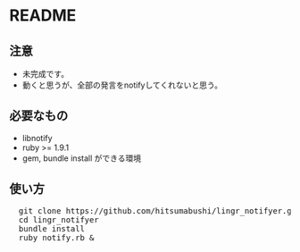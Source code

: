 # README

## 注意
* 未完成です。
* 動くと思うが、全部の発言をnotifyしてくれないと思う。

## 必要なもの
* libnotify
* ruby >= 1.9.1
* gem, bundle install ができる環境

## 使い方
<pre>
  git clone https://github.com/hitsumabushi/lingr_notifyer.git
  cd lingr_notifyer 
  bundle install
  ruby notify.rb &
</pre>
